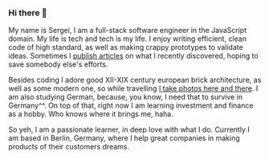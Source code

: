 ### Hi there 👋

My name is Sergei, I am a full-stack software engineer in the JavaScript domain. My life is tech and tech is my life. I enjoy writing efficient, clean code of high standard, as well as making crappy prototypes to validate ideas. Sometimes I [publish articles](https://gannochenko.dev/blog) on what I recently discovered, hoping to save somebody else's efforts.

Besides coding I adore good XII-XIX century european brick architecture, as well as some modern one, so while travelling [I take photos here and there](https://www.instagram.com/gannochenko_arch/). I am also studying German, because, you know, I need that to survive in Germany^^. On top of that, right now I am learning investment and finance as a hobby. Who knows where it brings me, haha.

So yeh, I am a passionate learner, in deep love with what I do. Currently I am based in Berlin, Germany, where I help great companies in making products of their customers dreams.

<!--
**gannochenko/gannochenko** is a ✨ _special_ ✨ repository because its `README.md` (this file) appears on your GitHub profile.

Here are some ideas to get you started:

- 🔭 I’m currently working on ...
- 🌱 I’m currently learning ...
- 👯 I’m looking to collaborate on ...
- 🤔 I’m looking for help with ...
- 💬 Ask me about ...
- 📫 How to reach me: ...
- 😄 Pronouns: ...
- ⚡ Fun fact: ...
-->
